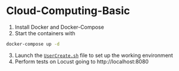 # Cloud-Computing-Basic

1. Install Docker and Docker-Compose
2. Start the containers with
```bash
docker-compose up -d
```
3. Launch the [`UserCreate.sh`](UserCreate.sh) file to set up the working environment
4. Perform tests on Locust going to http://localhost:8080 
